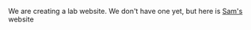 ---
---
We are creating a lab website. We don't have one yet, but here is [Sam's](https://cs.nyu.edu/~shw8119/) website
